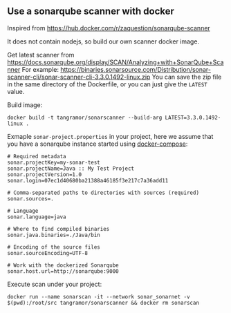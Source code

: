 ## Use a sonarqube scanner with docker

Inspired from https://hub.docker.com/r/zaquestion/sonarqube-scanner

It does not contain nodejs, so build our own scanner docker image.

Get latest scanner from https://docs.sonarqube.org/display/SCAN/Analyzing+with+SonarQube+Scanner
For example: https://binaries.sonarsource.com/Distribution/sonar-scanner-cli/sonar-scanner-cli-3.3.0.1492-linux.zip
You can save the zip file in the same directory of the Dockerfile, or you can just give the `LATEST` value.

Build image:
```
docker build -t tangramor/sonarscanner --build-arg LATEST=3.3.0.1492-linux .
```

Exmaple `sonar-project.properties` in your project, here we assume that you have a sonarqube instance started using [docker-compose](https://github.com/SonarSource/docker-sonarqube/blob/master/recipes/docker-compose-postgres-example.yml):
```
# Required metadata
sonar.projectKey=my-sonar-test
sonar.projectName=Java :: My Test Project
sonar.projectVersion=1.0
sonar.login=07ec1d40680ba21388a46185f3e217c7a36add11

# Comma-separated paths to directories with sources (required)
sonar.sources=.

# Language
sonar.language=java

# Where to find compiled binaries
sonar.java.binaries=./Java/bin

# Encoding of the source files
sonar.sourceEncoding=UTF-8

# Work with the dockerized Sonarqube
sonar.host.url=http://sonarqube:9000
```

Execute scan under your project:
```
docker run --name sonarscan -it --network sonar_sonarnet -v $(pwd):/root/src tangramor/sonarscanner && docker rm sonarscan
```
